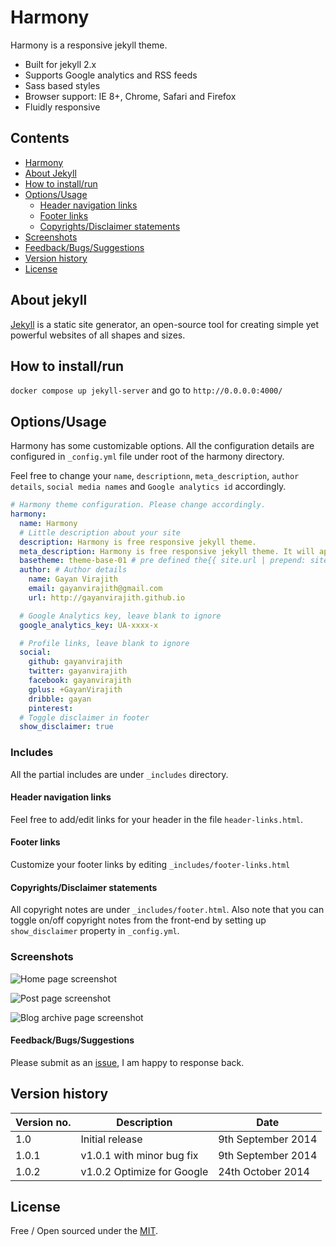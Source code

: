 # Harmony

Harmony is a responsive jekyll theme. 

- Built for jekyll 2.x
- Supports Google analytics and RSS feeds
- Sass based styles
- Browser support: IE 8+, Chrome, Safari and Firefox 
- Fluidly responsive 

## Contents

- [Harmony](#harmony)
- [About Jekyll](#about-jekyll)
- [How to install/run](#how-to-installrun)
- [Options/Usage](#optionsusage)
  - [Header navigation links](#header-navigation-links)
  - [Footer links](#footer-links)
  - [Copyrights/Disclaimer statements](#copyrightsdisclaimer-statements)
- [Screenshots](#screenshots)
- [Feedback/Bugs/Suggestions](#feedbackbugssuggestions)
- [Version history](#version-history)
- [License](#license)

## About jekyll 

[Jekyll](http://jekyllrb.com/) is a static site generator, an open-source tool for creating simple yet powerful websites of all shapes and sizes.

## How to install/run

`docker compose up jekyll-server` and go to `http://0.0.0.0:4000/`



## Options/Usage

Harmony has some customizable options. All the configuration details are 
configured in `_config.yml` file under root of the harmony directory. 

Feel free to change your `name`, `descriptionn`, `meta_description`, `author details`,
`social media names` and `Google analytics id` accordingly. 

``` yml
# Harmony theme configuration. Please change accordingly.
harmony:
  name: Harmony
  # Little description about your site
  description: Harmony is free responsive jekyll theme.
  meta_description: Harmony is free responsive jekyll theme. It will appear in your document head meta (for Google search results) and in your feed.xml site description.
  basetheme: theme-base-01 # pre defined the{{ site.url | prepend: site.baseurl }}mes are darken, blue-water, reddish.
  author: # Author details
    name: Gayan Virajith
    email: gayanvirajith@gmail.com
    url: http://gayanvirajith.github.io

  # Google Analytics key, leave blank to ignore
  google_analytics_key: UA-xxxx-x

  # Profile links, leave blank to ignore
  social: 
    github: gayanvirajith
    twitter: gayanvirajith
    facebook: gayanvirajith
    gplus: +GayanVirajith
    dribble: gayan
    pinterest: 
  # Toggle disclaimer in footer
  show_disclaimer: true
```

### Includes 

All the partial includes are under `_includes` directory.

#### Header navigation links

Feel free to add/edit links for your header in the file `header-links.html`.

#### Footer links

Customize your footer links by editing `_includes/footer-links.html`

#### Copyrights/Disclaimer statements

All copyright notes are under `_includes/footer.html`. Also note that you 
can toggle on/off copyright notes from the front-end by setting up `show_disclaimer` 
property in `_config.yml`. 

### Screenshots
![Home page screenshot](https://raw.githubusercontent.com/web-create/harmony/master/assets/css/images/harmony-web.jpg "Desktop screen")

![Post page screenshot](https://raw.githubusercontent.com/web-create/harmony/master/assets/css/images/harmony-web-2.jpg "Post page screen-shot")

![Blog archive page screenshot](https://raw.githubusercontent.com/web-create/harmony/master/assets/css/images/harmony-web-3.jpg "Blog archive page screen-shot")

#### Feedback/Bugs/Suggestions 

Please submit as an [issue](https://github.com/web-create/harmony/issues/new),
I am happy to response back.

Version history
---------------

| Version no. | Description  | Date |
| --- | --- | --- |
| 1.0 | Initial release | 9th September 2014 |
| 1.0.1 | v1.0.1 with minor bug fix | 9th September 2014 |
| 1.0.2 | v1.0.2 Optimize for Google | 24th October 2014 |


## License

Free / Open sourced under the 
[MIT](https://github.com/web-create/harmony/blob/master/LICENSE.md).

